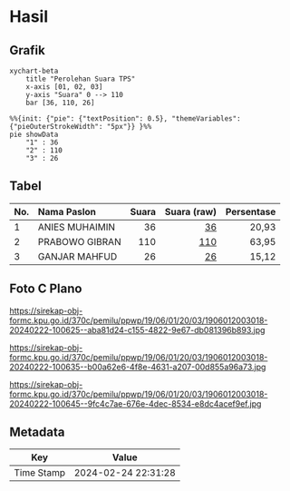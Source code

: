 # Hasil

## Grafik

```mermaid
xychart-beta
    title "Perolehan Suara TPS"
    x-axis [01, 02, 03]
    y-axis "Suara" 0 --> 110
    bar [36, 110, 26]
```

```mermaid
%%{init: {"pie": {"textPosition": 0.5}, "themeVariables": {"pieOuterStrokeWidth": "5px"}} }%%
pie showData
    "1" : 36
    "2" : 110
    "3" : 26
```

## Tabel

| No. | Nama Paslon    | Suara | Suara (raw) | Persentase |
|:--- |:-------------- | -----:| -----------:| ----------:|
| 1   | ANIES MUHAIMIN | 36    | [36][p-1]   | 20,93      |
| 2   | PRABOWO GIBRAN | 110   | [110][p-2]  | 63,95      |
| 3   | GANJAR MAHFUD  | 26    | [26][p-3]   | 15,12      |


[p-1]: https://github.com/gigit-pemilu/pemilu-2024-19-kepulauan-bangka-belitung/blob/main/pilpres/hitung-suara/sub/19-kepulauan-bangka-belitung/sub/06-belitung-timur/sub/01-manggar/sub/2003-padang/sub/018-tps/sub/paslon-1.txt
[p-2]: https://github.com/gigit-pemilu/pemilu-2024-19-kepulauan-bangka-belitung/blob/main/pilpres/hitung-suara/sub/19-kepulauan-bangka-belitung/sub/06-belitung-timur/sub/01-manggar/sub/2003-padang/sub/018-tps/sub/paslon-2.txt
[p-3]: https://github.com/gigit-pemilu/pemilu-2024-19-kepulauan-bangka-belitung/blob/main/pilpres/hitung-suara/sub/19-kepulauan-bangka-belitung/sub/06-belitung-timur/sub/01-manggar/sub/2003-padang/sub/018-tps/sub/paslon-3.txt

## Foto C Plano

https://sirekap-obj-formc.kpu.go.id/370c/pemilu/ppwp/19/06/01/20/03/1906012003018-20240222-100625--aba81d24-c155-4822-9e67-db081396b893.jpg

https://sirekap-obj-formc.kpu.go.id/370c/pemilu/ppwp/19/06/01/20/03/1906012003018-20240222-100635--b00a62e6-4f8e-4631-a207-00d855a96a73.jpg

https://sirekap-obj-formc.kpu.go.id/370c/pemilu/ppwp/19/06/01/20/03/1906012003018-20240222-100645--9fc4c7ae-676e-4dec-8534-e8dc4acef9ef.jpg


## Metadata

| Key        | Value               |
| ---------- | ------------------- |
| Time Stamp | 2024-02-24 22:31:28 |



